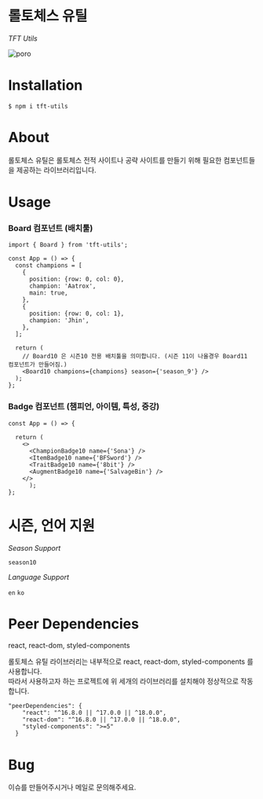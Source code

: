# 롤토체스 유틸
*TFT Utils*

![poro](https://tft-utils.s3.ap-northeast-2.amazonaws.com/assets/poro.jpeg)

# Installation

```
$ npm i tft-utils
```

# About

롤토체스 유틸은 롤토체스 전적 사이트나 공략 사이트를 만들기 위해 필요한 컴포넌트들을 제공하는 라이브러리입니다. 

# Usage

### Board 컴포넌트 (배치툴)

```tsx
import { Board } from 'tft-utils';

const App = () => {
  const champions = [
    {
      position: {row: 0, col: 0},
      champion: 'Aatrox',
      main: true,
    },
    {
      position: {row: 0, col: 1},
      champion: 'Jhin',
    },
  ];
  
  return (
    // Board10 은 시즌10 전용 배치툴을 의미합니다. (시즌 11이 나올경우 Board11 컴포넌트가 만들어짐.)
    <Board10 champions={champions} season={'season_9'} />
  );
};
```

### Badge 컴포넌트 (챔피언, 아이템, 특성, 증강)

```tsx
const App = () => {

  return (
    <>
      <ChampionBadge10 name={'Sona'} />
      <ItemBadge10 name={'BFSword'} />
      <TraitBadge10 name={'8bit'} />
      <AugmentBadge10 name={'SalvageBin'} />
    </>
      );
};
```

# 시즌, 언어 지원
 
*Season Support*

`season10`

*Language Support*

`en` `ko`

# Peer Dependencies

react, react-dom, styled-components <br>

롤토체스 유틸 라이브러리는 내부적으로 react, react-dom, styled-components 를 사용합니다. <br>
따라서 사용하고자 하는 프로젝트에 위 세개의 라이브러리를 설치해야 정상적으로 작동합니다. <br>

```
"peerDependencies": {
    "react": "^16.8.0 || ^17.0.0 || ^18.0.0",
    "react-dom": "^16.8.0 || ^17.0.0 || ^18.0.0",
    "styled-components": ">=5"
  }
```

# Bug

이슈를 만들어주시거나 메일로 문의해주세요.


